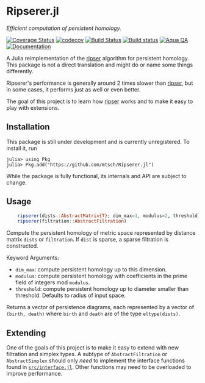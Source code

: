 # Ripserer.jl

_Efficient computation of persistent homology._

[![Coverage Status](https://coveralls.io/repos/github/mtsch/Ripserer.jl/badge.svg?branch=master)](https://coveralls.io/github/mtsch/Ripserer.jl?branch=master)
[![codecov](https://codecov.io/gh/mtsch/Ripserer.jl/branch/master/graph/badge.svg)](https://codecov.io/gh/mtsch/Ripserer.jl)
[![Build Status](https://travis-ci.org/mtsch/Ripserer.jl.svg?branch=master)](https://travis-ci.org/mtsch/Ripserer.jl)
[![Build status](https://ci.appveyor.com/api/projects/status/cc709npw3lp76yc8?svg=true)](https://ci.appveyor.com/project/mtsch/ripserer-jl)
[![Aqua QA](https://img.shields.io/badge/Aqua.jl-%F0%9F%8C%A2-aqua.svg)](https://github.com/tkf/Aqua.jl)
[![Documentation](https://img.shields.io/badge/docs-latest-blue.svg)](https://mtsch.github.io/Ripserer.jl/dev)

A Julia reimplementation of the [ripser](https://github.com/Ripser/ripser) algorithm for
persistent homology. This package is not a direct translation and might do or name some
things differently.

Ripserer's performance is generally around 2 times slower than
[ripser](https://github.com/Ripser/ripser), but in some cases, it performs just as well or
even better.

The goal of this project is to learn how [ripser](https://github.com/Ripser/ripser) works
and to make it easy to play with extensions.

## Installation

This package is still under development and is currently unregistered. To install it, run

```
julia> using Pkg
julia> Pkg.add("https://github.com/mtsch/Ripserer.jl")
```

While the package is fully functional, its internals and API are subject to change.

## Usage

```julia
    ripserer(dists::AbstractMatrix{T}; dim_max=1, modulus=2, threshold)
    ripserer(filtration::AbstractFiltration)
```

Compute the persistent homology of metric space represented by distance matrix `dists` or
`filtration`. If `dist` is sparse, a sparse filtration is constructed.

Keyword Arguments:

* `dim_max`: compute persistent homology up to this dimension.
* `modulus`: compute persistent homology with coefficients in the prime field of integers
             mod `modulus`.
* `threshold`: compute persistent homology up to diameter smaller than threshold.
               Defaults to radius of input space.

Returns a vector of persistence diagrams, each represented by a vector of `(birth, death)`
where `birth` and `death` are of the type `eltype(dists)`.

## Extending

One of the goals of this project is to make it easy to extend with new filtration and
simplex types. A subtype of `AbstractFiltration` or `AbstractSimplex` should only _need_ to
implement the interface functions found in [`src/interface.jl`](src/interface.jl). Other
functions may need to be overloaded to improve performance.
